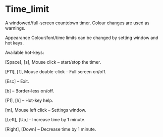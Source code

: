# Time_limit
A windowed/full-screen countdown timer.
Colour changes are used as warnings.

Appearance Colour/font/time limits can be changed by
setting window and hot keys.



Available hot-keys:


[Space], [s], Mouse click – start/stop the timer.

[F11], [f], Mouse double-click  – Full screen on/off.

[Esc] – Exit.

[b] – Border-less on/off.

[F1], [h] – Hot-key help.

[m], Mouse left click – Settings window.

[Left], [Up] – Increase time by 1 minute.

[Right], [Down] – Decrease time by 1 minute.

